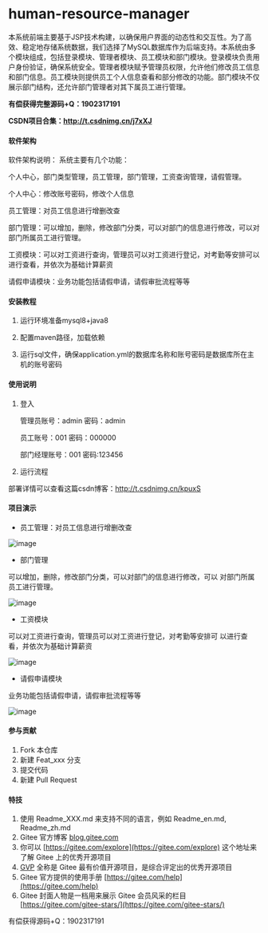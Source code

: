 # human-resource-manager
本系统前端主要基于JSP技术构建，以确保用户界面的动态性和交互性。为了高效、稳定地存储系统数据，我们选择了MySQL数据库作为后端支持。本系统由多个模块组成，包括登录模块、管理者模块、员工模块和部门模块。登录模块负责用户身份验证，确保系统安全。管理者模块赋予管理员权限，允许他们修改员工信息和部门信息。员工模块则提供员工个人信息查看和部分修改的功能。部门模块不仅展示部门结构，还允许部门管理者对其下属员工进行管理。

**有偿获得完整源码+Q：1902317191**

**CSDN项目合集：http://t.csdnimg.cn/j7xXJ**

#### 软件架构

软件架构说明：
系统主要有几个功能：

个人中心，部门类型管理，员工管理，部门管理，工资查询管理，请假管理。

个人中心：修改账号密码，修改个人信息

员工管理：对员工信息进行增删改查

部门管理：可以增加，删除，修改部门分类，可以对部门的信息进行修改，可以对部门所属员工进行管理。

工资模块：可以对工资进行查询，管理员可以对工资进行登记，对考勤等安排可以进行查看，并依次为基础计算薪资

请假申请模块：业务功能包括请假申请，请假审批流程等等

#### 安装教程

1. 运行环境准备mysql8+java8

2. 配置maven路径，加载依赖

3. 运行sql文件，确保application.yml的数据库名称和账号密码是数据库所在主机的账号密码

#### 使用说明

1. 登入

   管理员账号：admin	密码：admin
   
   员工账号：001	密码：000000
   
   部门经理账号：001 密码:123456

2. 运行流程

部署详情可以查看这篇csdn博客：http://t.csdnimg.cn/kpuxS

#### 项目演示

+ 员工管理：对员工信息进行增删改查

![image](https://github.com/luooin/human-resource-manager/assets/85004172/395ceeb4-944e-46c1-8fea-dbcb7b6119e7)



+ 部门管理

可以增加，删除，修改部门分类，可以对部门的信息进行修改，可以
对部门所属员工进行管理。

![image](https://github.com/luooin/human-resource-manager/assets/85004172/f4e6f379-3e13-4154-b360-1aa968e70911)

+ 工资模块

可以对工资进行查询，管理员可以对工资进行登记，对考勤等安排可
以进行查看，并依次为基础计算薪资

![image](https://github.com/luooin/human-resource-manager/assets/85004172/31ef36d6-33e5-45ea-b27c-0549f9c9928c)

+ 请假申请模块

业务功能包括请假申请，请假审批流程等等

![image](https://github.com/luooin/human-resource-manager/assets/85004172/fc8ac67f-9281-40bd-a397-a6b439a17400)

#### 参与贡献

1.  Fork 本仓库
2.  新建 Feat_xxx 分支
3.  提交代码
4.  新建 Pull Request


#### 特技

1.  使用 Readme\_XXX.md 来支持不同的语言，例如 Readme\_en.md, Readme\_zh.md
2.  Gitee 官方博客 [blog.gitee.com](https://blog.gitee.com)
3.  你可以 [https://gitee.com/explore](https://gitee.com/explore) 这个地址来了解 Gitee 上的优秀开源项目
4.  [GVP](https://gitee.com/gvp) 全称是 Gitee 最有价值开源项目，是综合评定出的优秀开源项目
5.  Gitee 官方提供的使用手册 [https://gitee.com/help](https://gitee.com/help)
6.  Gitee 封面人物是一档用来展示 Gitee 会员风采的栏目 [https://gitee.com/gitee-stars/](https://gitee.com/gitee-stars/)

有偿获得源码+Q：1902317191
